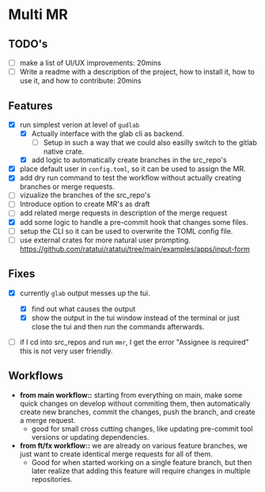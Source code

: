 # Multi MR

## TODO's

- [ ] make a list of UI/UX improvements: 20mins
- [ ] Write a readme with a description of the project, how to install it, how to use it, and how to contribute: 20mins

## Features

- [x] run simplest verion at level of `gudlab`
  - [x] Actually interface with the glab cli as backend.
    - [ ] Setup in such a way that we could also easilly switch to the gitlab native crate.
  - [x] add logic to automatically create branches in the src_repo's
- [x] place default user in `config.toml`, so it can be used to assign the MR.
- [x] add dry run command to test the workflow without actually creating branches or merge requests.
- [ ] vizualize the branches of the src_repo's
- [ ] Introduce option to create MR's as draft
- [ ] add related merge requests in description of the merge request
- [x] add some logic to handle a pre-commit hook that changes some files.
- [ ] setup the CLI so it can be used to overwrite the TOML config file.
- [ ] use external crates for more natural user prompting. https://github.com/ratatui/ratatui/tree/main/examples/apps/input-form

## Fixes

- [x] currently `glab` output messes up the tui.
  - [x] find out what causes the output
  - [x] show the output in the tui window instead of the terminal or just close the tui and then run the commands afterwards.
- [ ] if I cd into src_repos and run `mmr`, I get the error "Assignee is required" this is not very user friendly.


## Workflows

- **from main workflow::** starting from everything on main, make some quick changes on develop without commiting them, then automatically create new branches, commit the changes, push the branch, and create a merge request.
  - good for small cross cutting changes, like updating pre-commit tool versions or updating dependencies.
- **from ft/fx workflow::** we are already on various feature branches, we just want to create identical merge requests for all of them.
  - Good for when started working on a single feature branch, but then later realize that adding this feature will require changes in multiple repositories.
